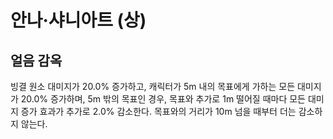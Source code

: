 # 안나·샤니아트 (상)

## 얼음 감옥

빙결 원소 대미지가 20.0% 증가하고, 캐릭터가 5m 내의 목표에게 가하는 모든 대미지가 20.0% 증가하며, 5m 밖의 목표인 경우, 목표와 추가로 1m 떨어질 때마다 모든 대미지 증가 효과가 추가로 2.0% 감소한다. 목표와의 거리가 10m 넘을 때부터 더는 감소하지 않는다.
